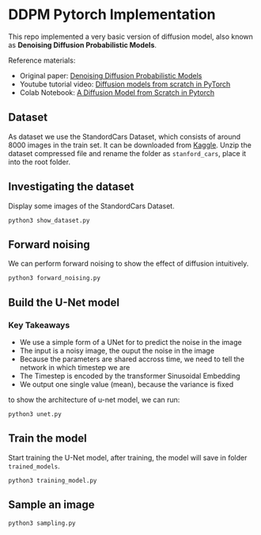 # DDPM Pytorch Implementation

This repo implemented a very basic version of diffusion model, also known as **Denoising Diffusion Probabilistic Models**.

Reference materials:

- Original paper: [Denoising Diffusion Probabilistic Models](https://arxiv.org/abs/2006.11239)
- Youtube tutorial video: [Diffusion models from scratch in PyTorch](https://www.youtube.com/watch?v=a4Yfz2FxXiY&t=942s)
- Colab Notebook: [A Diffusion Model from Scratch in Pytorch](https://colab.research.google.com/drive/1sjy9odlSSy0RBVgMTgP7s99NXsqglsUL?usp=sharing#scrollTo=bpN_LKYwuLx0)

## Dataset

As dataset we use the StandordCars Dataset, which consists of around 8000 images in the train set. It can be downloaded from [Kaggle](https://www.kaggle.com/datasets/jessicali9530/stanford-cars-dataset). Unzip the dataset compressed file and rename the folder as `stanford_cars`, place it into the root folder.

## Investigating the dataset

Display some images of the StandordCars Dataset.

```shell
python3 show_dataset.py
```

## Forward noising

We can perform forward noising to show the effect of diffusion intuitively.

```shell
python3 forward_noising.py
```

## Build the U-Net model

### Key Takeaways

- We use a simple form of a UNet for to predict the noise in the image
- The input is a noisy image, the ouput the noise in the image
- Because the parameters are shared accross time, we need to tell the network in which timestep we are
- The Timestep is encoded by the transformer Sinusoidal Embedding
- We output one single value (mean), because the variance is fixed

to show the architecture of u-net model, we can run:

```shell
python3 unet.py
```

## Train the model

Start training the U-Net model, after training, the model will save in folder `trained_models`.

```shell
python3 training_model.py
```

## Sample an image

```shell
python3 sampling.py
```